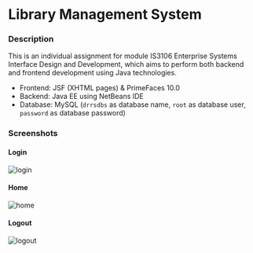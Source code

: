 # Library Management System 

### Description 
This is an individual assignment for module IS3106 Enterprise Systems Interface Design and Development, which aims to perform both backend and frontend development using Java technologies.
- Frontend: JSF (XHTML pages) & PrimeFaces 10.0
- Backend: Java EE using NetBeans IDE
- Database: MySQL (`drrsdbs` as database name, `root` as database user, `password` as database password)
  
### Screenshots 
#### Login
![login](https://i.ibb.co/TMgDR11/login.jpg)
#### Home
![home](https://i.ibb.co/CPd3m0V/mainPage.jpg)
#### Logout
![logout](https://i.ibb.co/LNjkJ3v/logout.jpg)
